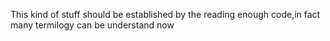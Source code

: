 This kind of stuff should be established by the reading enough code,in fact
many termilogy can be understand now
